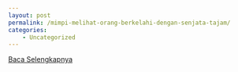 ```yaml
---
layout: post
permalink: /mimpi-melihat-orang-berkelahi-dengan-senjata-tajam/
categories:
    - Uncategorized
---
```


[Baca Selengkapnya](/06)